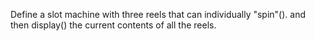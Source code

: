 Define a slot machine with three reels that can individually "spin"(). and then display() the current contents of all the reels.